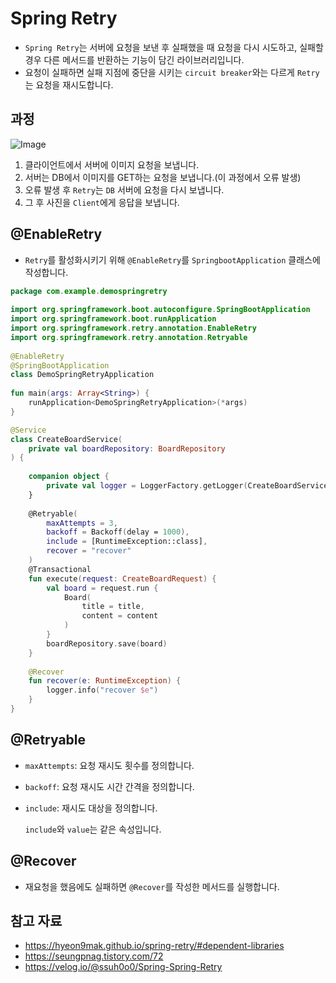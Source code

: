 # Spring Retry
- `Spring Retry`는 서버에 요청을 보낸 후 실패했을 때 요청을 다시 시도하고, 실패할 경우 다른 메서드를 반환하는 기능이 담긴 라이브러리입니다.
- 요청이 실패하면 실패 지점에 중단을 시키는 `circuit breaker`와는 다르게 `Retry`는 요청을 재시도합니다.
## 과정
![Image](https://github.com/user-attachments/assets/352bc022-c1a8-4d29-9265-9bd124208c23)
1. 클라이언트에서 서버에 이미지 요청을 보냅니다.
2. 서버는 DB에서 이미지를 GET하는 요청을 보냅니다.(이 과정에서 오류 발생)
3. 오류 발생 후 `Retry`는 `DB` 서버에 요청을 다시 보냅니다.
4. 그 후 사진을 `Client`에게 응답을 보냅니다.
## @EnableRetry
- `Retry`를 활성화시키기 위해 `@EnableRetry`를 `SpringbootApplication` 클래스에 작성합니다.
```Kotlin
package com.example.demospringretry  
  
import org.springframework.boot.autoconfigure.SpringBootApplication  
import org.springframework.boot.runApplication  
import org.springframework.retry.annotation.EnableRetry  
import org.springframework.retry.annotation.Retryable  
  
@EnableRetry  
@SpringBootApplication  
class DemoSpringRetryApplication  
  
fun main(args: Array<String>) {  
    runApplication<DemoSpringRetryApplication>(*args)  
}
```

```Kotlin
@Service  
class CreateBoardService(  
    private val boardRepository: BoardRepository  
) {  
  
    companion object {  
        private val logger = LoggerFactory.getLogger(CreateBoardService::class.java)  
    }  
  
    @Retryable(  
        maxAttempts = 3,  
        backoff = Backoff(delay = 1000),  
        include = [RuntimeException::class],  
        recover = "recover"  
    )  
    @Transactional  
    fun execute(request: CreateBoardRequest) {  
        val board = request.run {  
            Board(  
                title = title,  
                content = content  
            )  
        }  
        boardRepository.save(board)  
    }  
  
    @Recover  
    fun recover(e: RuntimeException) {  
        logger.info("recover $e")  
    }  
}
```
## @Retryable
- `maxAttempts`: 요청 재시도 횟수를 정의합니다.
- `backoff`: 요청 재시도 시간 간격을 정의합니다.
- `include`: 재시도 대상을 정의합니다.

	`include`와 `value`는 같은 속성입니다.
## @Recover
- 재요청을 했음에도 실패하면 `@Recover`를 작성한 메서드를 실행합니다.
## 참고 자료
- https://hyeon9mak.github.io/spring-retry/#dependent-libraries
- https://seungpnag.tistory.com/72
- https://velog.io/@ssuh0o0/Spring-Spring-Retry
